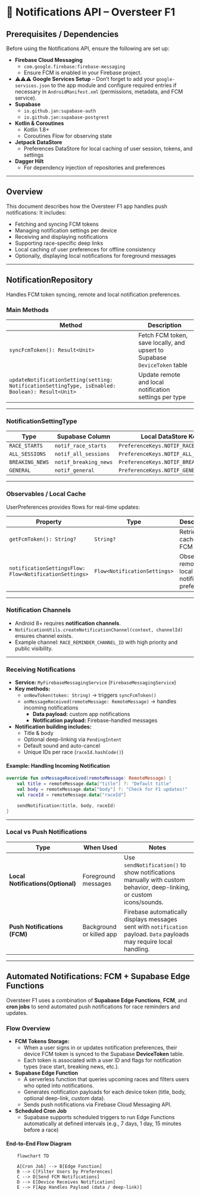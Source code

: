 # 📣 Notifications API – Oversteer F1

## Prerequisites / Dependencies
Before using the Notifications API, ensure the following are set up:
- **Firebase Cloud Messaging**
    - `com.google.firebase:firebase-messaging`
    - Ensure FCM is enabled in your Firebase project.
- ⚠️⚠️⚠️  ️️️**Google Services Setup** – Don’t forget to add your `google-services.json` to the app module and configure required entries if necessary in `AndroidManifest.xml` (permissions, metadata, and FCM service).
- **Supabase**
    - `io.github.jan:supabase-auth`
    - `io.github.jan:supabase-postgrest`
- **Kotlin & Coroutines**
    - Kotlin 1.8+
    - Coroutines Flow for observing state
- **Jetpack DataStore**
    - Preferences DataStore for local caching of user session, tokens, and settings
- **Dagger Hilt**
    - For dependency injection of repositories and preferences

---

## Overview
This document describes how the Oversteer F1 app handles push notifications:
It includes:
- Fetching and syncing FCM tokens
- Managing notification settings per device
- Receiving and displaying notifications
- Supporting race-specific deep links
- Local caching of user preferences for offline consistency
- Optionally, displaying local notifications for foreground messages

---

## NotificationRepository
Handles FCM token syncing, remote and local notification preferences.

### Main Methods

| Method                                                                                              | Description                                                               |
|-----------------------------------------------------------------------------------------------------|---------------------------------------------------------------------------|
| `syncFcmToken(): Result<Unit>`                                                                      | Fetch FCM token, save locally, and upsert to Supabase `DeviceToken` table |
| `updateNotificationSetting(setting: NotificationSettingType, isEnabled: Boolean): Result<Unit>`     | Update remote and local notification settings per type                    |

---

### NotificationSettingType

| Type            | Supabase Column        | Local DataStore Key                  |
|-----------------|------------------------|--------------------------------------|
| `RACE_STARTS`   | `notif_race_starts`    | `PreferenceKeys.NOTIF_RACE_STARTS`   |
| `ALL_SESSIONS`  | `notif_all_sessions`   | `PreferenceKeys.NOTIF_ALL_SESSIONS`  |
| `BREAKING_NEWS` | `notif_breaking_news`  | `PreferenceKeys.NOTIF_BREAKING_NEWS` |
| `GENERAL`       | `notif_general`        | `PreferenceKeys.NOTIF_GENERAL`       |

---

### Observables / Local Cache
UserPreferences provides flows for real-time updates:

| Property                                                 | Type                         | Description                                     |
|----------------------------------------------------------|------------------------------|-------------------------------------------------|
| `getFcmToken(): String?`                                 | `String?`                    | Retrieves cached FCM token                      |
| `notificationSettingsFlow: Flow<NotificationSettings>`   | `Flow<NotificationSettings>` | Observe remote + local notification preferences |

---

### Notification Channels
- Android 8+ requires **notification channels**.
- `NotificationUtils.createNotificationChannel(context, channelId)` ensures channel exists.
- Example channel: `RACE_REMINDER_CHANNEL_ID` with high priority and public visibility.

---

### Receiving Notifications
- **Service:** `MyFirebaseMessagingService` (`FirebaseMessagingService`)
- **Key methods:**
    - `onNewToken(token: String)` → triggers `syncFcmToken()`
    - `onMessageReceived(remoteMessage: RemoteMessage)` → handles incoming notifications
        - **Data payload:** custom app notifications
        - **Notification payload:** Firebase-handled messages
- **Notification building includes:**
    - Title & body
    - Optional deep-linking via `PendingIntent`
    - Default sound and auto-cancel
    - Unique IDs per race (`raceId.hashCode()`)
  
#### Example: Handling Incoming Notification
```kotlin
override fun onMessageReceived(remoteMessage: RemoteMessage) {
    val title = remoteMessage.data["title"] ?: "Default title"
    val body = remoteMessage.data["body"] ?: "Check for F1 updates!"
    val raceId = remoteMessage.data["raceId"]

    sendNotification(title, body, raceId)
}
```

---

### Local vs Push Notifications

| Type                              | When Used                              | Notes                                                                                                                  |
|-----------------------------------|----------------------------------------|------------------------------------------------------------------------------------------------------------------------|
| **Local Notifications(Optional)** | Foreground messages                    | Use `sendNotification()` to show notifications manually with custom behavior, deep-linking, or custom icons/sounds.    |
| **Push Notifications (FCM)**      | Background or killed app               | Firebase automatically displays messages sent with `notification` payload. `Data` payloads may require local handling. |

---
## Automated Notifications: FCM + Supabase Edge Functions
Oversteer F1 uses a combination of **Supabase Edge Functions**, **FCM**, and **cron jobs** to send automated push notifications for race reminders and updates.

### Flow Overview
- **FCM Tokens Storage:** 
  - When a user signs in or updates notification preferences, their device FCM token is synced to the Supabase **DeviceToken** table.
  - Each token is associated with a user ID and flags for notification types (race start, breaking news, etc.).
- **Supabase Edge Function**
  - A serverless function that queries upcoming races and filters users who opted into notifications.
  - Generates notification payloads for each device token (title, body, optional deep-link, custom data).
  - Sends push notifications via Firebase Cloud Messaging API.
- **Scheduled Cron Job**
  - Supabase supports scheduled triggers to run Edge Functions automatically at defined intervals (e.g., 7 days, 1 day, 15 minutes before a race)

#### End-to-End Flow Diagram
```mermaid
    flowchart TD

    A[Cron Job] --> B[Edge Function]
    B --> C[Filter Users by Preferences]
    C --> D[Send FCM Notifications]
    D --> E[Device Receives Notification]
    E --> F[App Handles Payload (data / deep-link)]
```






